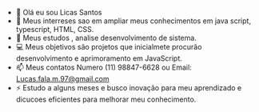 - 👋 Olá eu sou Licas Santos 
- 👀 Meus interreses sao em ampliar meus conhecimentos em java script, typescript, HTML, CSS.  
- 🌱 Meus estudos , analise desenvolvimento de sistema.
- 💻 Meus objetivos são projetos que inicialmete procurão desenvolvimento e aprimoramento em JavaScript.
- 📫 Meus contatos Numero (11) 98847-6628 ou Email: Lucas.fala.m.97@gmail.com
- ⚡ Estudo a alguns meses e busco inovação para meu aprendizado e dicucoes eficientes para melhorar meu conhecimento.

<!---
Lu197-M/Lu197-M is a ✨ special ✨ repository because its `README.md` (this file) appears on your GitHub profile.
You can click the Preview link to take a look at your changes.
--->
